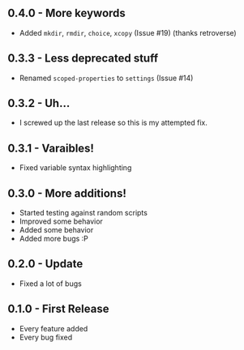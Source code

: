 ## 0.4.0 - More keywords
* Added `mkdir`, `rmdir`, `choice`, `xcopy` (Issue #19) (thanks retroverse)

## 0.3.3 - Less deprecated stuff
* Renamed `scoped-properties` to `settings` (Issue #14)

## 0.3.2 - Uh...
* I screwed up the last release so this is my attempted fix.

## 0.3.1 - Varaibles!
* Fixed variable syntax highlighting

## 0.3.0 - More additions!
* Started testing against random scripts
* Improved some behavior
* Added some behavior
* Added more bugs :P

## 0.2.0 - Update
* Fixed a lot of bugs

## 0.1.0 - First Release
* Every feature added
* Every bug fixed
